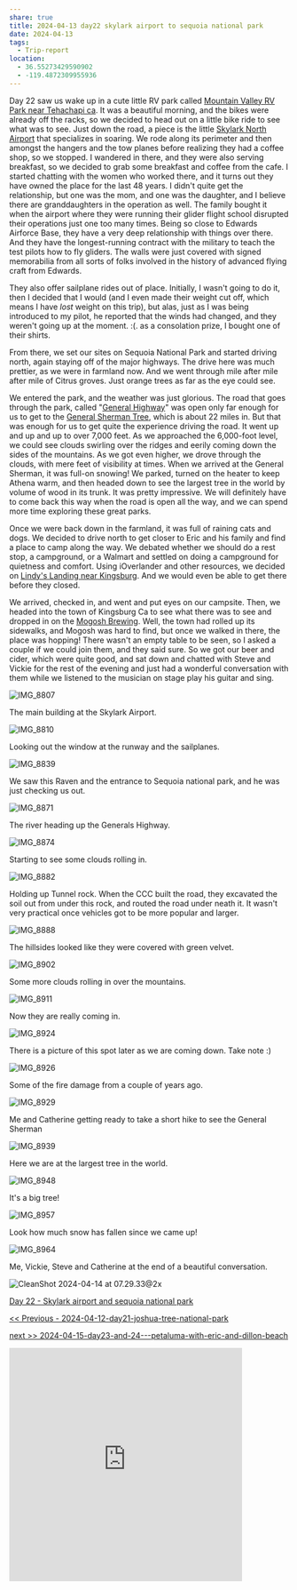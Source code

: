 ```yaml
---
share: true
title: 2024-04-13 day22 skylark airport to sequoia national park
date: 2024-04-13
tags:
  - Trip-report
location:
  - 36.55273429590902
  - -119.4872309955936
---
```


Day 22 saw us wake up in a cute little RV park called [Mountain Valley RV Park near Tehachapi ca](https://www.campendium.com/mountain-valley-rv-park).    It was a beautiful morning, and the bikes were already off the racks, so we decided to head out on a little bike ride to see what was to see.  Just down the road, a piece is the little [Skylark North Airport](https://skylarknorth.com/) that specializes in soaring. We rode along its perimeter and then amongst the hangers and the tow planes before realizing they had a coffee shop, so we stopped. I wandered in there, and they were also serving breakfast, so we decided to grab some breakfast and coffee from the cafe.   I started chatting with the women who worked there, and it turns out they have owned the place for the last 48 years.  I didn't quite get the relationship, but one was the mom, and one was the daughter, and I believe there are granddaughters in the operation as well.  The family bought it when the airport where they were running their glider flight school disrupted their operations just one too many times.   Being so close to Edwards Airforce Base, they have a very deep relationship with things over there.   And they have the longest-running contract with the military to teach the test pilots how to fly gliders.  The walls were just covered with signed memorabilia from all sorts of folks involved in the history of advanced flying craft from Edwards. 

They also offer sailplane rides out of place. Initially, I wasn't going to do it, then I decided that I would (and I even made their weight cut off, which means I have _lost_ weight on this trip), but alas, just as I was being introduced to my pilot, he reported that the winds had changed, and they weren't going up at the moment.   :(.  as a consolation prize, I bought one of their shirts.   

From there, we set our sites on Sequoia National Park and started driving north, again staying off of the major highways.   The drive here was much prettier, as we were in farmland now.  And we went through mile after mile after mile of Citrus groves.  Just orange trees as far as the eye could see.   

We entered the park, and the weather was just glorious.  The road that goes through the park, called "[General Highway](https://en.wikipedia.org/wiki/Generals_Highway)" was open only far enough for us to get to the [General Sherman Tree](https://www.nps.gov/seki/learn/nature/sherman.htm), which is about 22 miles in.  But that was enough for us to get quite the experience driving the road.   It went up and up and up to over 7,000 feet.  As we approached the 6,000-foot level, we could see clouds swirling over the ridges and eerily coming down the sides of the mountains.   As we got even higher, we drove through the clouds, with mere feet of visibility at times.    When we arrived at the General Sherman, it was full-on snowing!    We parked, turned on the heater to keep Athena warm, and then headed down to see the largest tree in the world by volume of wood in its trunk.    It was pretty impressive.    We will definitely have to come back this way when the road is open all the way, and we can spend more time exploring these great parks.

Once we were back down in the farmland, it was full of raining cats and dogs.  We decided to drive north to get closer to Eric and his family and find a place to camp along the way.   We debated whether we should do a rest stop, a campground, or a Walmart and settled on doing a campground for quietness and comfort.   Using iOverlander and other resources, we decided on [Lindy's Landing near Kingsburg](https://lindyslandingllc.com/).   And we would even be able to get there before they closed.   

We arrived, checked in, and went and put eyes on our campsite. Then, we headed into the town of Kingsburg Ca to see what there was to see and dropped in on the [Mogosh Brewing](https://www.magoshbeer.com/).  Well, the town had rolled up its sidewalks, and Mogosh was hard to find, but once we walked in there, the place was hopping!  There wasn't an empty table to be seen, so I asked a couple if we could join them, and they said sure.   So we got our beer and cider, which were quite good, and sat down and chatted with Steve and Vickie for the rest of the evening and just had a wonderful conversation with them while we listened to the musician on stage play his guitar and sing. 



![IMG_8807](../../attachments/IMG_8807.jpeg)

The main building at the Skylark Airport.

![IMG_8810](../../attachments/IMG_8810.jpeg)

Looking out the window at the runway and the sailplanes.

![IMG_8839](../../attachments/IMG_8839.jpeg)

We saw this Raven and the entrance to Sequoia national park, and he was just checking us out.

![IMG_8871](../../attachments/IMG_8871.jpeg)

The river heading up the Generals Highway.

![IMG_8874](../../attachments/IMG_8874.jpeg)

Starting to see some clouds rolling in.

![IMG_8882](../../attachments/IMG_8882.jpeg)

Holding up Tunnel rock.  When the CCC built the road, they excavated the soil out from under this rock, and routed the road under neath it.  It wasn't very practical once vehicles got to be more popular and larger.

![IMG_8888](../../attachments/IMG_8888.jpeg)

The hillsides looked like they were covered with green velvet.

![IMG_8902](../../attachments/IMG_8902.jpeg)

Some more clouds rolling in over the mountains.

![IMG_8911](../../attachments/IMG_8911.jpeg)

Now they are really coming in.

![IMG_8924](../../attachments/IMG_8924.jpeg)

There is a picture of this spot later as we are coming down.  Take note :) 

![IMG_8926](../../attachments/IMG_8926.jpeg)

Some of the fire damage from a couple of years ago.

![IMG_8929](../../attachments/IMG_8929.jpeg)

Me and Catherine getting ready to take a short hike to see the General Sherman

![IMG_8939](../../attachments/IMG_8939.jpeg)

Here we are at the largest tree in the world.

![IMG_8948](../../attachments/IMG_8948.jpeg)

It's a big tree!

![IMG_8957](../../attachments/IMG_8957.jpeg)

Look how much snow has fallen since we came up!

![IMG_8964](../../attachments/IMG_8964.jpeg)

Me, Vickie, Steve and Catherine at the end of a beautiful conversation. 

![CleanShot 2024-04-14 at 07.29.33@2x](../../attachments/CleanShot%202024-04-14%20at%2007.29.33@2x.png)



[Day 22 - Skylark airport and sequoia national park](https://www.gaiagps.com/public/kNUMgmzz9utsvMNCoLwICgFh/)

[<< Previous - 2024-04-12-day21-joshua-tree-national-park](./2024-04-12-day21-joshua-tree-national-park.md)

[next >> 2024-04-15-day23-and-24---petaluma-with-eric-and-dillon-beach](./2024-04-15-day23-and-24---petaluma-with-eric-and-dillon-beach.md)

<iframe src="https://www.gaiagps.com/public/kNUMgmzz9utsvMNCoLwICgFh/?embed=True" style="border:none; overflow-y: hidden; background-color:white; min-width: 320px; max-width:420px; width:100%; height: 420px;" seamless />




